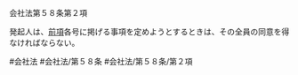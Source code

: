 会社法第５８条第２項

発起人は、[前項](会社法＿＿＿＿第５８条第１項)各号に掲げる事項を定めようとするときは、その全員の同意を得なければならない。

#会社法
#会社法/第５８条
#会社法/第５８条/第２項

